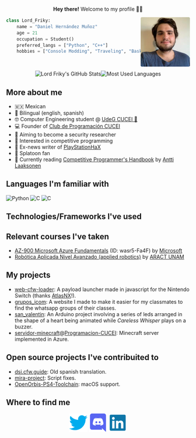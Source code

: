 <p align="center"><b>Hey there!</b> Welcome to my profile 👋🏻</p>
<img align="right" width=135 src="./res/me.png">

```python
class Lord_Friky:
    name = "Daniel Hernández Muñoz"
    age = 21
    occupation = Student()
    preferred_langs = ["Python", "C++"]
    hobbies = ["Console Modding", "Traveling", "Basketball"]
```
<br>

<p align="center"><img alt="Lord Friky's GitHub Stats" height=130 src="https://github-readme-stats.vercel.app/api?username=lordfriky&show_icons=true&theme=nord"><img alt="Most Used Languages" height=130 src="https://github-readme-stats.vercel.app/api/top-langs/?username=lordfriky&layout=compact&theme=nord"></p>

## More about me
- 🇲🇽 Mexican
- 💬 Bilingual (english, spanish)
- 🤓 Computer Engineering student @ [UdeG CUCEI 🦁](http://www.cucei.udg.mx)
- 💻 Founder of [Club de Programación CUCEI](https://programacion-cucei.club)
- 🐛 Aiming to become a security researcher
- 🎈 Interested in competitive programming
- 📝 Ex-news writer of [PlayStationHaX](https://playstationhax.xyz/)
- 🦑 Splatoon fan
- 📖 Currently reading [Competitive Programmer's Handbook](https://github.com/pllk/cphb) by [Antti Laaksonen](https://github.com/pllk)

## Languages I'm familiar with
![Python](https://img.shields.io/badge/-Python-306998?style=for-the-badge&logo=python&logoColor=white)
![C](https://img.shields.io/badge/-C-grey?style=for-the-badge&logo=c&logoColor=white)
![C](https://img.shields.io/badge/-C++-1A437E?style=for-the-badge&logo=c%2b%2b&logoColor=white)



## Technologies/Frameworks I've used

## Relevant courses I've taken 
- [AZ-900 Microsoft Azure Fundamentals](https://portal.certiport.com/Portal/Pages/CredentialVerification.aspx) (ID: wasr5-Fa4F) by [Microsoft](https://docs.microsoft.com/en-us/learn/certifications/exams/az-900)
- [Robótica Aplicada Nivel Avanzado (applied robotics)](http://lordfriky.github.io/repo/certs/robotica_aract.pdf) by [ARACT UNAM](https://roboticamexicana.org)

## My projects
- [web-cfw-loader](https://github.com/lordfriky/web-cfw-loader): A payload launcher made in javascript for the Nintendo Switch (thanks [AtlasNX](https://github.com/AtlasNX)!).
- [grupos_icom](https://github.com/lordfriky/grupos_icom): A website I made to make it easier for my classmates to find the whatsapp groups of their classes.
- [san_valentin](https://github.com/lordfriky/san_valentin): An Arduino project involving a series of leds arranged in the shape of a heart being animated while *Careless Whisper* plays on a buzzer.
- [servidor-minecraft](https://github.com/Programacion-CUCEI/servidor-minecraft)@[Programacion-CUCEI](https://github.com/Programacion-CUCEI): Minecraft server implemented in Azure.

## Open source projects I've contribuited to
- [dsi.cfw.guide](https://github.com/cfw-guide/dsi.cfw.guide): Old spanish translation.
- [mira-project](https://github.com/OpenOrbis/mira-project): Script fixes.
- [OpenOrbis-PS4-Toolchain](https://github.com/OpenOrbis/OpenOrbis-PS4-Toolchain): macOS support.

## Where to find me

<p align="center">
<a href="https://twitter.com/lord_friky"><img width=50 src="./res/icons/twitter.png"></a>
<a href="https://discord.com/users/345757056277413889"><img width=50 src="./res/icons/discord.png"></a>
<a href="https://www.linkedin.com/in/daniel-hdezm/"><img width=50 src="./res/icons/linkedin.png"></a>
</p>
